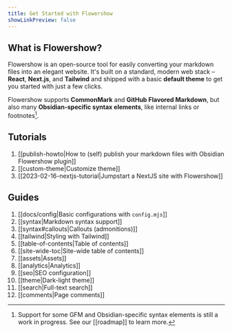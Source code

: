```yaml
---
title: Get Started with Flowershow
showLinkPreview: false
---
```


## What is Flowershow?

Flowershow is an open-source tool for easily converting your markdown files into an elegant website. It's built on a standard, modern web stack – **React**, **Next.js**, and **Tailwind** and shipped with a basic **default theme** to get you started with just a few clicks.

Flowershow supports **CommonMark** and **GitHub Flavored Markdown**, but also many **Obsidian-specific syntax elements**, like internal links or footnotes[^1].
[^1]: Support for some GFM and Obsidian-specific syntax elements is still a work in progress. See our [[roadmap]] to learn more.

## Tutorials

1. [[publish-howto|How to (self) publish your markdown files with Obsidian Flowershow plugin]]
2. [[custom-theme|Customize theme]]
3. [[2023-02-16-nextjs-tutorial|Jumpstart a NextJS site with Flowershow]]

## Guides

1. [[docs/config|Basic configurations with `config.mjs`]]
2. [[syntax|Markdown syntax support]]
3. [[syntax#callouts|Callouts (admonitions)]]
4. [[tailwind|Styling with Tailwind]]
5. [[table-of-contents|Table of contents]]
6. [[site-wide-toc|Site-wide table of contents]]
7. [[assets|Assets]]
8. [[analytics|Analytics]]
9. [[seo|SEO configuration]]
10. [[theme|Dark-light theme]]
11. [[search|Full-text search]]
12. [[comments|Page comments]]
